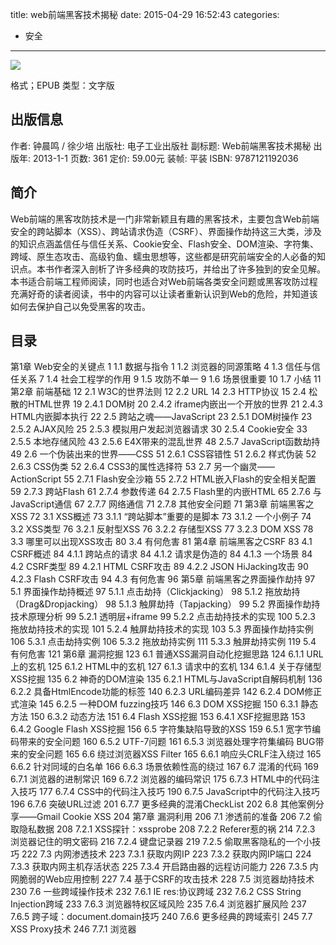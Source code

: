 title: web前端黑客技术揭秘
date: 2015-04-29 16:52:43
categories:
  - 安全
---

![](http://img3.douban.com/lpic/s24562945.jpg)

格式；EPUB
类型：文字版

<!--more-->

## 出版信息 ##

作者: 钟晨鸣 / 徐少培 
出版社: 电子工业出版社
副标题: Web前端黑客技术揭秘
出版年: 2013-1-1
页数: 361
定价: 59.00元
装帧: 平装
ISBN: 9787121192036

## 简介 ##

Web前端的黑客攻防技术是一门非常新颖且有趣的黑客技术，主要包含Web前端安全的跨站脚本（XSS）、跨站请求伪造（CSRF）、界面操作劫持这三大类，涉及的知识点涵盖信任与信任关系、Cookie安全、Flash安全、DOM渲染、字符集、跨域、原生态攻击、高级钓鱼、蠕虫思想等，这些都是研究前端安全的人必备的知识点。本书作者深入剖析了许多经典的攻防技巧，并给出了许多独到的安全见解。
本书适合前端工程师阅读，同时也适合对Web前端各类安全问题或黑客攻防过程充满好奇的读者阅读，书中的内容可以让读者重新认识到Web的危险，并知道该如何去保护自己以免受黑客的攻击。

## 目录 ##

第1章 Web安全的关键点	1
1.1 数据与指令	1
1.2 浏览器的同源策略	4
1.3 信任与信任关系	7
1.4 社会工程学的作用	9
1.5 攻防不单一	9
1.6 场景很重要	10
1.7 小结	11
第2章 前端基础	12
2.1 W3C的世界法则	12
2.2 URL	14
2.3 HTTP协议	15
2.4 松散的HTML世界	19
2.4.1 DOM树	20
2.4.2 iframe内嵌出一个开放的世界	21
2.4.3 HTML内嵌脚本执行	22
2.5 跨站之魂——JavaScript	23
2.5.1 DOM树操作	23
2.5.2 AJAX风险	25
2.5.3 模拟用户发起浏览器请求	30
2.5.4 Cookie安全	33
2.5.5 本地存储风险	43
2.5.6 E4X带来的混乱世界	48
2.5.7 JavaScript函数劫持	49
2.6 一个伪装出来的世界——CSS	51
2.6.1 CSS容错性	51
2.6.2 样式伪装	52
2.6.3 CSS伪类	52
2.6.4 CSS3的属性选择符	53
2.7 另一个幽灵——ActionScript	55
2.7.1 Flash安全沙箱	55
2.7.2 HTML嵌入Flash的安全相关配置	59
2.7.3 跨站Flash	61
2.7.4 参数传递	64
2.7.5 Flash里的内嵌HTML	65
2.7.6 与JavaScript通信	67
2.7.7 网络通信	71
2.7.8 其他安全问题	71
第3章 前端黑客之XSS	72
3.1 XSS概述	73
3.1.1 “跨站脚本”重要的是脚本	73
3.1.2 一个小例子	74
3.2 XSS类型	76
3.2.1 反射型XSS	76
3.2.2 存储型XSS	77
3.2.3 DOM XSS	78
3.3 哪里可以出现XSS攻击	80
3.4 有何危害	81
第4章 前端黑客之CSRF	83
4.1 CSRF概述	84
4.1.1 跨站点的请求	84
4.1.2 请求是伪造的	84
4.1.3 一个场景	84
4.2 CSRF类型	89
4.2.1 HTML CSRF攻击	89
4.2.2 JSON HiJacking攻击	90
4.2.3 Flash CSRF攻击	94
4.3 有何危害	96
第5章 前端黑客之界面操作劫持	97
5.1 界面操作劫持概述	97
5.1.1 点击劫持（Clickjacking）	98
5.1.2 拖放劫持（Drag&Dropjacking）	98
5.1.3 触屏劫持（Tapjacking）	99
5.2 界面操作劫持技术原理分析	99
5.2.1 透明层+iframe	99
5.2.2 点击劫持技术的实现	100
5.2.3 拖放劫持技术的实现	101
5.2.4 触屏劫持技术的实现	103
5.3 界面操作劫持实例	106
5.3.1 点击劫持实例	106
5.3.2 拖放劫持实例	111
5.3.3 触屏劫持实例	119
5.4 有何危害	121
第6章 漏洞挖掘	123
6.1 普通XSS漏洞自动化挖掘思路	124
6.1.1 URL上的玄机	125
6.1.2 HTML中的玄机	127
6.1.3 请求中的玄机	134
6.1.4 关于存储型XSS挖掘	135
6.2 神奇的DOM渲染	135
6.2.1 HTML与JavaScript自解码机制	136
6.2.2 具备HtmlEncode功能的标签	140
6.2.3 URL编码差异	142
6.2.4 DOM修正式渲染	145
6.2.5 一种DOM fuzzing技巧	146
6.3 DOM XSS挖掘	150
6.3.1 静态方法	150
6.3.2 动态方法	151
6.4 Flash XSS挖掘	153
6.4.1 XSF挖掘思路	153
6.4.2 Google Flash XSS挖掘	156
6.5 字符集缺陷导致的XSS	159
6.5.1 宽字节编码带来的安全问题	160
6.5.2 UTF-7问题	161
6.5.3 浏览器处理字符集编码
BUG带来的安全问题	165
6.6 绕过浏览器XSS Filter	165
6.6.1 响应头CRLF注入绕过	165
6.6.2 针对同域的白名单	166
6.6.3 场景依赖性高的绕过	167
6.7 混淆的代码	169
6.7.1 浏览器的进制常识	169
6.7.2 浏览器的编码常识	175
6.7.3 HTML中的代码注入技巧	177
6.7.4 CSS中的代码注入技巧	190
6.7.5 JavaScript中的代码注入技巧	196
6.7.6 突破URL过滤	201
6.7.7 更多经典的混淆CheckList	202
6.8 其他案例分享——Gmail Cookie XSS	204
第7章 漏洞利用	206
7.1 渗透前的准备	206
7.2 偷取隐私数据	208
7.2.1 XSS探针：xssprobe	208
7.2.2 Referer惹的祸	214
7.2.3 浏览器记住的明文密码	216
7.2.4 键盘记录器	219
7.2.5 偷取黑客隐私的一个小技巧	222
7.3 内网渗透技术	223
7.3.1 获取内网IP	223
7.3.2 获取内网IP端口	224
7.3.3 获取内网主机存活状态	225
7.3.4 开启路由器的远程访问能力	226
7.3.5 内网脆弱的Web应用控制	227
7.4 基于CSRF的攻击技术	228
7.5 浏览器劫持技术	230
7.6 一些跨域操作技术	232
7.6.1 IE res:协议跨域	232
7.6.2 CSS String Injection跨域	233
7.6.3 浏览器特权区域风险	235
7.6.4 浏览器扩展风险	237
7.6.5 跨子域：document.domain技巧	240
7.6.6 更多经典的跨域索引	245
7.7 XSS Proxy技术	246
7.7.1 浏览器<script>请求	247
7.7.2 浏览器跨域AJAX请求	248
7.7.3 服务端WebSocket推送指令	249
7.7.4 postMessage方式推送指令	251
7.8 真实案例剖析	254
7.8.1 高级钓鱼攻击之百度空间登录DIV层钓鱼	254
7.8.2 高级钓鱼攻击之Gmail正常服务钓鱼	261
7.8.3 人人网跨子域盗取MSN号	265
7.8.4 跨站获取更高权限	267
7.8.5 大规模XSS攻击思想	275
7.9 关于XSS利用框架	276
第8章 HTML5安全	277
8.1 新标签和新属性绕过黑名单策略	278
8.1.1 跨站中的黑名单策略	278
8.1.2 新元素突破黑名单策略	280
8.2 History API中的新方法	282
8.2.1 pushState()和replaceState()	282
8.2.2 短地址+History新方法=完美隐藏URL恶意代码	283
8.2.3 伪造历史记录	284
8.3 HTML5下的僵尸网络	285
8.3.1 Web Worker的使用	286
8.3.2 CORS向任意网站发送跨域请求	287
8.3.3 一个HTML5僵尸网络实例	287
8.4 地理定位暴露你的位置	290
8.4.1 隐私保护机制	290
8.4.2 通过XSS盗取地理位置	292
第9章 Web蠕虫	293
9.1 Web蠕虫思想	294
9.2 XSS蠕虫	295
9.2.1 原理+一个故事	295
9.2.2 危害性	297
9.2.3 SNS社区XSS蠕虫	300
9.2.4 简约且原生态的蠕虫	304
9.2.5 蠕虫需要追求原生态	305
9.3 CSRF蠕虫	307
9.3.1 关于原理和危害性	307
9.3.2 译言CSRF蠕虫	308
9.3.3 饭否CSRF蠕虫——邪恶的Flash游戏	314
9.3.4 CSRF蠕虫存在的可能性分析	320
9.4 ClickJacking蠕虫	324
9.4.1 ClickJacking蠕虫的由来	325
9.4.2 ClickJacking蠕虫技术原理分析	325
9.4.3 Facebook的LikeJacking蠕虫	327
9.4.4 GoogleReader的ShareJacking蠕虫	327
9.4.5 ClickJacking蠕虫爆发的可能性	335
第10章 关于防御	336
10.1 浏览器厂商的防御	336
10.1.1 HTTP响应的X-头部	337
10.1.2 迟到的CSP策略	338
10.2 Web厂商的防御	341
10.2.1 域分离	341
10.2.2 安全传输	342
10.2.3 安全的Cookie	343
10.2.4 优秀的验证码	343
10.2.5 慎防第三方内容	344
10.2.6 XSS防御方案	345
10.2.7 CSRF防御方案	348
10.2.8 界面操作劫持防御	353
10.3 用户的防御	357
10.4 邪恶的SNS社区	359

## 下载 ##

* [微盘下载](http://vdisk.weibo.com/s/aADaW4YRORNpk)
* [百度云下载](http://pan.baidu.com/s/1c0fGO3Q)
* [MEGA下载](https://mega.co.nz/#!aV0nHT5Y!GadcBOkSva_qe2WrCmKMMZdPgOCA0Yt7RtfgrN2JDl8)